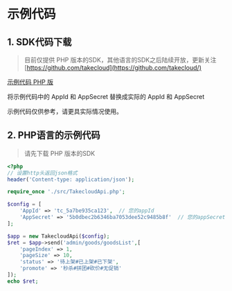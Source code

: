 # 示例代码

## 1. SDK代码下载

> 目前仅提供 PHP 版本的SDK，其他语言的SDK之后陆续开放，更新关注 [https://github.com/takecloud](https://github.com/takecloud/)

[示例代码 PHP 版](https://github.com/takecloud/takecloudapi-sdk-php)

将示例代码中的 AppId 和 AppSecret 替换成实际的 AppId 和 AppSecret

示例代码仅供参考，请更具实际情况使用。

## 2. PHP语言的示例代码

> 请先下载 PHP 版本的SDK

```php
<?php
// 设置http头返回json格式
header('Content-type: application/json');

require_once './src/TakecloudApi.php';

$config = [
    'AppId' => 'tc_5a7be935ca123',  // 您的appId
    'AppSecret' => '5b0dbec2b6346ba7053dee52c9485b8f'  // 您的appSecret
];

$app = new TakecloudApi($config);
$ret = $app->send('admin/goods/goodsList',[
    'pageIndex' => 1,
    'pageSize' => 10,
    'status' => '待上架#已上架#已下架',
    'promote' => '秒杀#拼团#砍价#无促销'
]);
echo $ret;
```



